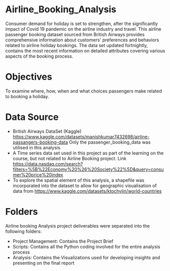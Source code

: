# Airline_Booking_Analysis
Consumer demand for holiday is set to strengthen, after the significantly impact of Covid 19 pandemic on the airline industry and travel. This airline passenger booking dataset sourced from British Airways provides comprehensive information about customers' preferences and behaviors related to airline holiday bookings. 
The data set updated fortnightly, contains the most recent information on detailed attributes covering various aspects of the booking process.


# Objectives
To examine where, how, when and what choices passengers make related to booking a holiday.


# Data Source
* British Airways DataSet (Kaggle) https://www.kaggle.com/datasets/manishkumar7432698/airline-passangers-booking-data Only the passenger_booking_data was utilised in this analysis. 
* A Time series data set used in this project as part of the learning on the course, but not related to Airline Booking project. Link https://data.nasdaq.com/search?filters=%5B%22Economy%20%26%20Society%22%5D&query=consumer%20price%20index
* To explore the spatial element of this analysis, a shapefile was incorporated into the dataset to allow for geographic visualisation of data from https://www.kaggle.com/datasets/ktochylin/world-countries  

# Folders
Airline booking Analysis project deliverables were separated into the following folders:

* Project Management: Contains the Project Brief
* Scripts: Contains all the Python coding involved for the entire analysis process
* Analysis: Contains the Visualizations used for developing insights and presenting on the final report
  
